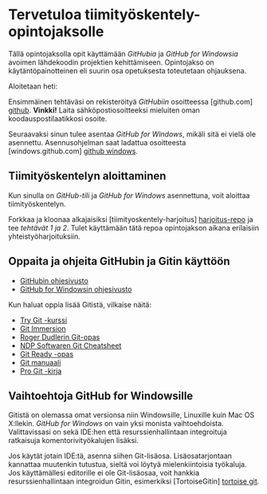 # Tervetuloa tiimityöskentely-opintojaksolle

Tällä opintojaksolla opit käyttämään _GitHubia_ ja _GitHub for Windowsia_ avoimen lähdekoodin projektien kehittämiseen. Opintojakso on käytäntöpainotteinen eli suurin osa opetuksesta toteutetaan ohjauksena.

Aloitetaan heti:

Ensimmäinen tehtäväsi on rekisteröityä _GitHubiin_ osoitteessa [github.com] [github]. **Vinkki!** Laita sähköpostiosoitteeksi mieluiten oman koodauspostilaatikkosi osoite.

Seuraavaksi sinun tulee asentaa _GitHub for Windows_, mikäli sitä ei vielä ole asennettu. Asennusohjelman saat ladattua osoitteesta [windows.github.com] [github windows].

## Tiimityöskentelyn aloittaminen

Kun sinulla on _GitHub-tili_ ja _GitHub for Windows_ asennettuna, voit aloittaa tiimityöskentelyn.

Forkkaa ja kloonaa alkajaisiksi [tiimityoskentely-harjoitus] [harjoitus-repo] ja tee _tehtävät 1 ja 2_. Tulet käyttämään tätä repoa opintojakson aikana erilaisiin yhteistyöharjoituksiin.

## Oppaita ja ohjeita GitHubin ja Gitin käyttöön

* [GitHubin ohjesivusto](https://help.github.com/)
* [GitHub for Windowsin ohjesivusto](http://windows.github.com/help.html)

Kun haluat oppia lisää Gitistä, vilkaise näitä:

* [Try Git -kurssi](http://try.github.io/)
* [Git Immersion](http://gitimmersion.com/)
* [Roger Dudlerin Git-opas](http://rogerdudler.github.io/git-guide/)
* [NDP Softwaren Git Cheatsheet](http://www.ndpsoftware.com/git-cheatsheet.html)
* [Git Ready -opas](http://gitready.com/)
* [Git manuaali](http://git-scm.com/docs)
* [Pro Git -kirja](http://git-scm.com/book)

## Vaihtoehtoja GitHub for Windowsille

Gitistä on olemassa omat versionsa niin Windowsille, Linuxille kuin Mac OS X:llekin. _GitHub for Windows_ on vain yksi monista vaihtoehdoista. Valittavissasi on sekä IDE:hen että resurssienhallintaan integroituja ratkaisuja komentorivityökalujen lisäksi.

Jos käytät jotain IDE:tä, asenna siihen Git-lisäosa. Lisäosatarjontaan kannattaa muutenkin tutustua, sieltä voi löytyä mielenkiintoisia työkaluja. Jos käyttämällesi editorille ei ole Git-lisäosaa, voit hankkia resurssienhallintaan integroidun Gitin, esimerkiksi [TortoiseGitin] [tortoise git].

[github]:         https://github.com/
[github windows]: https://windows.github.com/
[harjoitus-repo]: https://github.com/haapajarven-ammattiopisto/tiimityoskentely-harjoitus
[tortoise git]:   https://code.google.com/p/tortoisegit/
